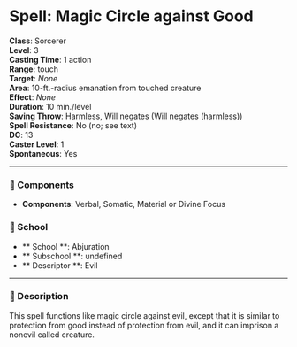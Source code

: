 
# Spell: Magic Circle against Good
**Class**: Sorcerer  
**Level**: 3  
**Casting Time**: 1 action  
**Range**: touch  
**Target**: _None_  
**Area**: 10-ft.-radius emanation from touched creature  
**Effect**: _None_  
**Duration**: 10 min./level  
**Saving Throw**: Harmless, Will negates (Will negates (harmless))  
**Spell Resistance**: No (no; see text)  
**DC**: 13  
**Caster Level**: 1  
**Spontaneous**: Yes

---

### 🔮 Components
- **Components**: Verbal, Somatic, Material or Divine Focus

### 🏫 School
- ** School **: Abjuration
- ** Subschool **: undefined
- ** Descriptor **: Evil
---

### 📜 Description
This spell functions like magic circle against evil, except that it is similar to protection from good instead of protection from evil, and it can imprison a nonevil called creature.
